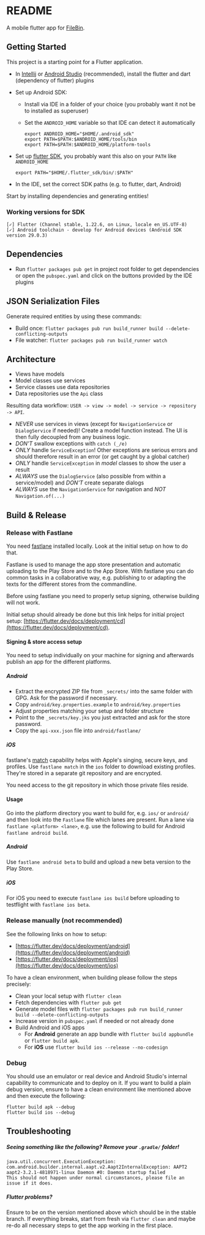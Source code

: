 # README

A mobile flutter app for [FileBin](https://github.com/Bluewind/filebin).

## Getting Started

This project is a starting point for a Flutter application.

* In [Intellij](https://www.jetbrains.com/idea/) or [Android Studio](https://developer.android.com/studio/) (recommended), install the flutter and dart (dependency of flutter) plugins
* Set up Android SDK:
    * Install via IDE in a folder of your choice (you probably want it not be to installed as superuser)
    * Set the `ANDROID_HOME` variable so that IDE can detect it automatically
    
        ```
        export ANDROID_HOME="$HOME/.android_sdk"
        export PATH=$PATH:$ANDROID_HOME/tools/bin
        export PATH=$PATH:$ANDROID_HOME/platform-tools
        ```
        
* Set up [flutter SDK](https://flutter.dev/docs/get-started/install), you probably want this also on your `PATH` like `ANDROID_HOME`

    ```
    export PATH="$HOME/.flutter_sdk/bin/:$PATH"
    ```

* In the IDE, set the correct SDK paths (e.g. to flutter, dart, Android)

Start by installing dependencies and generating entities!

### Working versions for SDK

```
[✓] Flutter (Channel stable, 1.22.6, on Linux, locale en_US.UTF-8)
[✓] Android toolchain - develop for Android devices (Android SDK version 29.0.3)
```

## Dependencies
* Run `flutter packages pub get` in project root folder to get dependencies or open the `pubspec.yaml` and click on the buttons provided by the IDE plugins

## JSON Serialization Files
Generate required entities by using these commands:

* Build once: `flutter packages pub run build_runner build --delete-conflicting-outputs`
* File watcher: `flutter packages pub run build_runner watch`

## Architecture

* Views have models
* Model classes use services
* Service classes use data repositories
* Data repositories use the `Api` class

Resulting data workflow: `USER -> view -> model -> service -> repository -> API`.

* *NEVER* use services in views (except for `NavigationService` or `DialogService` if needed)! Create a model function instead. The UI is then fully decoupled from any business logic.
* *DON'T* swallow exceptions with `catch (_/e)`
* *ONLY* handle `ServiceException`! Other exceptions are serious errors and should therefore result in an error (or get caught by a global catcher)
* *ONLY* handle `ServiceException`  in *model* classes to show the user a result
* *ALWAYS* use the `DialogService` (also possible from within a service/model) and *DON'T* create separate dialogs
* *ALWAYS* use the `NavigationService` for navigation and *NOT* `Navigation.of(...)`

## Build & Release

### Release with Fastlane

You need [fastlane](https://fastlane.tools/) installed locally. Look at the initial setup on how to do that.

Fastlane is used to manage the app store presentation and automatic uploading to the Play Store and 
to the App Store. With fastlane you can do common tasks in a collaborative way, e.g. publishing 
to or adapting the texts for the different stores from the commandline.

Before using fastlane you need to properly setup signing, otherwise building will not work.

Initial setup should already be done but this link helps for initial project setup:
[https://flutter.dev/docs/deployment/cd](https://flutter.dev/docs/deployment/cd).

#### Signing & store access setup

You need to setup individually on your machine for signing and afterwards publish an app for the
different platforms.

##### Android

* Extract the encrypted ZIP file from `_secrets/` into the same folder with GPG. Ask for the password if necessary. 
* Copy `android/key.properties.example` to `android/key.properties`
* Adjust properties matching your setup and folder structure
* Point to the `_secrets/key.jks` you just extracted and ask for the store password.
* Copy the `api-xxx.json` file into `android/fastlane/`

##### iOS

fastlane's [match](https://docs.fastlane.tools/actions/match/) capability helps with Apple's
singing, secure keys, and profiles. Use `fastlane match` in the `ios` folder to download existing
profiles. They're stored in a separate git repository and are encrypted. 

You need access to the git repository in which those private files reside. 

#### Usage

Go into the platform directory you want to build for, e.g. `ios/` or `android/` and then look into the
`Fastlane` file which lanes are present. Run a lane via `fastlane <platform> <lane>`, e.g. use the
following to build for Android `fastlane android build`.

##### Android

Use `fastlane android beta` to build and upload a new beta version to the Play Store.

##### iOS

For iOS you need to execute `fastlane ios build` before uploading to testflight with
`fastlane ios beta`.

### Release manually (not recommended)

See the following links on how to setup:
* [https://flutter.dev/docs/deployment/android](https://flutter.dev/docs/deployment/android)
* [https://flutter.dev/docs/deployment/ios](https://flutter.dev/docs/deployment/ios)

To have a clean environment, when building please follow the steps precisely:

* Clean your local setup with `flutter clean`
* Fetch dependencies with `flutter pub get`
* Generate model files with `flutter packages pub run build_runner build --delete-conflicting-outputs`
* Increase version in `pubspec.yaml` if needed or not already done
* Build Android and iOS apps
    * For **Android** generate an app bundle with `flutter build appbundle` or `flutter build apk`.
    * For **iOS** use `flutter build ios --release --no-codesign`

### Debug

You should use an emulator or real device and Android Studio's internal capability to communicate
and to deploy on it. If you want to build a plain debug version, ensure to have a clean environment
like mentioned above and then execute the following:

```
flutter build apk --debug
flutter build ios --debug
```

## Troubleshooting

##### Seeing something like the following? Remove your `.gradle/` folder!

```
java.util.concurrent.ExecutionException: com.android.builder.internal.aapt.v2.Aapt2InternalException: AAPT2 aapt2-3.2.1-4818971-linux Daemon #0: Daemon startup failed
This should not happen under normal circumstances, please file an issue if it does.
```

##### Flutter problems?

Ensure to be on the version mentioned above which should be in the stable branch. If everything
breaks, start from fresh via `flutter clean` and maybe re-do all necessary steps to get the app
working in the first place.